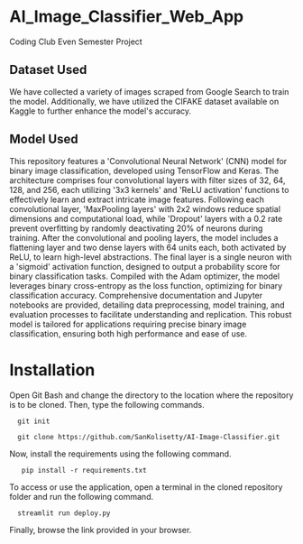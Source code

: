 # AI_Image_Classifier_Web_App

Coding Club Even Semester Project
<h2>Dataset Used</h2>
<p>
 We have collected a variety of images scraped from Google Search to train the model. Additionally, we have utilized the CIFAKE dataset available on Kaggle to further enhance the model's accuracy.
</p>

<h2>Model Used</h2>

<p>
  This repository features a 'Convolutional Neural Network' (CNN) model for binary image classification, developed using TensorFlow and Keras. The architecture comprises four convolutional layers with filter sizes of 32, 64, 128, and 256, each utilizing '3x3 kernels' and 'ReLU activation' functions to effectively learn and extract intricate image features. Following each convolutional layer, 'MaxPooling layers' with 2x2 windows reduce spatial dimensions and computational load, while 'Dropout' layers with a 0.2 rate prevent overfitting by randomly deactivating 20% of neurons during training. After the convolutional and pooling layers, the model includes a flattening layer and two dense layers with 64 units each, both activated by ReLU, to learn high-level abstractions. The final layer is a single neuron with a 'sigmoid' activation function, designed to output a probability score for binary classification tasks. Compiled with the Adam optimizer, the model leverages binary cross-entropy as the loss function, optimizing for binary classification accuracy. Comprehensive documentation and Jupyter notebooks are provided, detailing data preprocessing, model training, and evaluation processes to facilitate understanding and replication. This robust model is tailored for applications requiring precise binary image classification, ensuring both high performance and ease of use.
</p>

# Installation


Open Git Bash and change the directory to the location where the repository is to be cloned. Then, type the following commands.

```shell
  git init
```
```shell
  git clone https://github.com/SanKolisetty/AI-Image-Classifier.git
```
Now, install the requirements using the following command.

```shell
   pip install -r requirements.txt 
```
To access or use the application, open a terminal in the cloned repository folder and run the following command.

```shell
  streamlit run deploy.py
```
Finally, browse the link provided in your browser.
